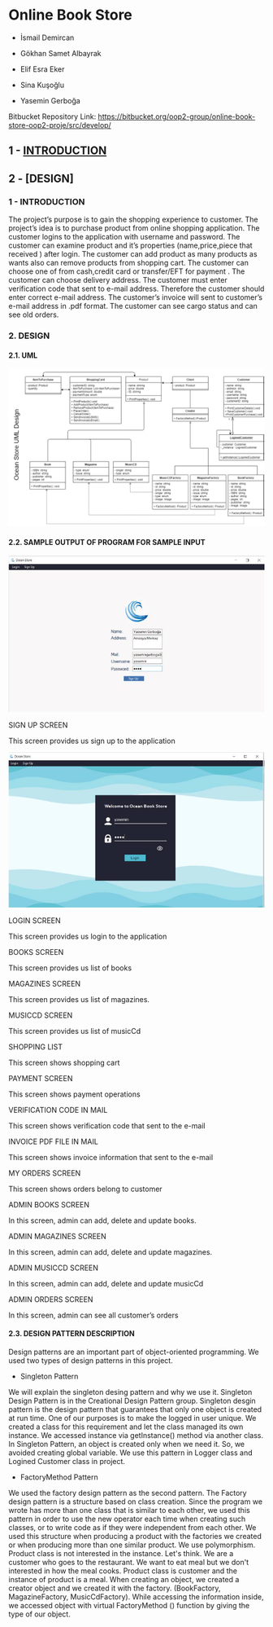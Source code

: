 # Online Book Store
* İsmail Demircan

* Gökhan Samet Albayrak

* Elif Esra Eker

* Sina Kuşoğlu

* Yasemin Gerboğa

 Bitbucket Repository Link:
https://bitbucket.org/oop2-group/online-book-store-oop2-proje/src/develop/

## 1 - [INTRODUCTION](https://github.com/ismaildemircann/OnlineBookStore/blob/master/README.md#1---introduction-1)
## 2 - [DESIGN]

### 1 - INTRODUCTION
The project’s purpose is to gain the shopping experience to customer. The project’s idea is to
purchase product from online shopping application. The customer logins to the application with
username and password. The customer can examine product and it’s properties
(name,price,piece that received ) after login. The customer can add product as many products
as wants also can remove products from shopping cart. The customer can choose one of from
cash,credit card or transfer/EFT for payment . The customer can choose delivery address. The
customer must enter verification code that sent to e-mail address. Therefore the customer should
enter correct e-mail address. The customer’s invoice will sent to customer’s e-mail address in
.pdf format. The customer can see cargo status and can see old orders.

### 2. DESIGN
#### 2.1. UML
![Uml-img](https://github.com/ismaildemircann/OnlineBookStore/blob/master/images/UML.png)
#### 2.2. SAMPLE OUTPUT OF PROGRAM FOR SAMPLE INPUT 
![Sign Up Screen](https://github.com/ismaildemircann/OnlineBookStore/blob/master/images/SIGN%20UP%20SCREEN.png)

SIGN UP SCREEN

This screen provides us sign up to the application

![Login Screen](https://github.com/ismaildemircann/OnlineBookStore/blob/master/images/LOGIN%20SCREEN.png)

LOGIN SCREEN

This screen provides us login to the application

BOOKS SCREEN

This screen provides us list of books

MAGAZINES SCREEN

This screen provides us list of magazines.

MUSICCD SCREEN

This screen provides us list of musicCd

SHOPPING LIST

This screen shows shopping cart

PAYMENT SCREEN

This screen shows payment operations 

VERIFICATION CODE IN MAIL

This screen shows verification code that sent to the e-mail

INVOICE PDF FILE IN MAIL

This screen shows invoice information that sent to the e-mail

MY ORDERS SCREEN

This screen shows orders belong to customer

ADMIN BOOKS SCREEN

In this screen, admin can add, delete and update books.

ADMIN MAGAZINES SCREEN

In this screen, admin can add, delete and update magazines.

ADMIN MUSICCD SCREEN

In this screen, admin can add, delete and update musicCd

ADMIN ORDERS SCREEN

In this screen, admin can see all customer’s orders

#### 2.3. DESIGN PATTERN DESCRIPTION
Design patterns are an important part of object-oriented programming. We used two types of
design patterns in this project.


* Singleton Pattern

We will explain the singleton desing pattern and why we use it. Singleton Design Pattern is in
the Creational Design Pattern group. Singleton desgin pattern is the design pattern that
guarantees that only one object is created at run time. One of our purposes is to make the logged
in user unique. We created a class for this requirement and let the class managed its own
instance. We accessed instance via getInstance() method via another class. In Singleton Pattern,
an object is created only when we need it. So, we avoided creating global variable. We use this
pattern in Logger class and Logined Customer class in project.

* FactoryMethod Pattern

We used the factory design pattern as the second pattern. The Factory design pattern is a
structure based on class creation. Since the program we wrote has more than one class that is
similar to each other, we used this pattern in order to use the new operator each time when
creating such classes, or to write code as if they were independent from each other. We used
this structure when producing a product with the factories we created or when producing more
than one similar product. We use polymorphism. Product class is not interested in the instance.
Let's think. We are a customer who goes to the restaurant. We want to eat meal but we don't
interested in how the meal cooks. Product class is customer and the instance of product is a
meal. When creating an object, we created a creator object and we created it with the factory.
(BookFactory, MagazineFactory, MusicCdFactory). While accessing the information inside,
we accessed object with virtual FactoryMethod () function by giving the type of our object.

